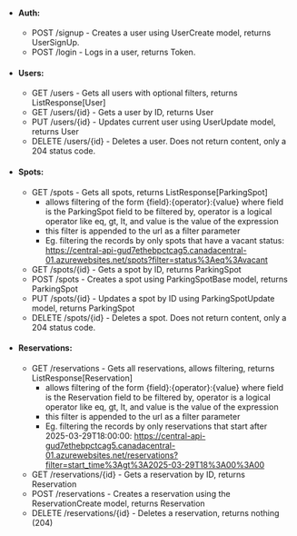 - #### Auth:
    - POST /signup - Creates a user using UserCreate model, returns UserSignUp.
    - POST /login - Logs in a user, returns Token.

- #### Users:
    - GET /users - Gets all users with optional filters, returns ListResponse[User]
    - GET /users/{id} - Gets a user by ID, returns User
    - PUT /users/{id} - Updates current user using UserUpdate model, returns User
    - DELETE /users/{id} - Deletes a user. Does not return content, only a 204 status code.

- #### Spots:
    - GET /spots - Gets all spots, returns ListResponse[ParkingSpot]
        - allows filtering of the form {field}:{operator}:{value} where field is the ParkingSpot field to be filtered by, operator is a logical operator like eq, gt, lt, and value is the value of the expression
        - this filter is appended to the url as a filter parameter
        - Eg. filtering the records by only spots that have a vacant status: https://central-api-gud7ethebpctcag5.canadacentral-01.azurewebsites.net/spots?filter=status%3Aeq%3Avacant
    - GET /spots/{id} - Gets a spot by ID, returns ParkingSpot
    - POST /spots - Creates a spot using ParkingSpotBase model, returns ParkingSpot
    - PUT /spots/{id} - Updates a spot by ID using ParkingSpotUpdate model, returns ParkingSpot
    - DELETE /spots/{id} - Deletes a spot. Does not return content, only a 204 status code.

- #### Reservations:
    - GET /reservations - Gets all reservations, allows filtering, returns ListResponse[Reservation]
        - allows filtering of the form {field}:{operator}:{value} where field is the Reservation field to be filtered by, operator is a logical operator like eq, gt, lt, and value is the value of the expression
        - this filter is appended to the url as a filter parameter
        - Eg. filtering the records by only reservations that start after 2025-03-29T18:00:00: https://central-api-gud7ethebpctcag5.canadacentral-01.azurewebsites.net/reservations?filter=start_time%3Agt%3A2025-03-29T18%3A00%3A00
    - GET /reservations/{id} - Gets a reservation by ID, returns Reservation
    - POST /reservations - Creates a reservation using the ReservationCreate model, returns Reservation
    - DELETE /reservations/{id} - Deletes a reservation, returns nothing (204)